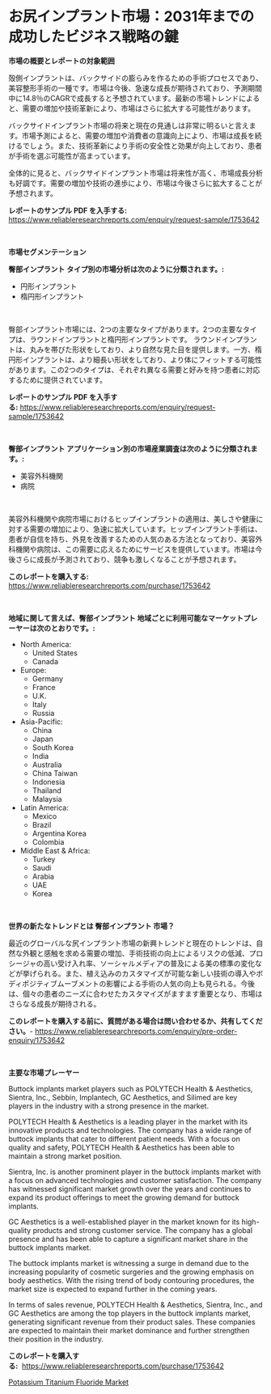 <p><h1>お尻インプラント市場：2031年までの成功したビジネス戦略の鍵</h1></p><p><strong>市場の概要とレポートの対象範囲</strong></p>
<p><p>殻側インプラントは、バックサイドの膨らみを作るための手術プロセスであり、美容整形手術の一種です。市場は今後、急速な成長が期待されており、予測期間中に14.8％のCAGRで成長すると予想されています。最新の市場トレンドによると、需要の増加や技術革新により、市場はさらに拡大する可能性があります。</p><p>バックサイドインプラント市場の将来と現在の見通しは非常に明るいと言えます。市場予測によると、需要の増加や消費者の意識向上により、市場は成長を続けるでしょう。また、技術革新により手術の安全性と効果が向上しており、患者が手術を選ぶ可能性が高まっています。</p><p>全体的に見ると、バックサイドインプラント市場は将来性が高く、市場成長分析も好調です。需要の増加や技術の進歩により、市場は今後さらに拡大することが予想されます。</p></p>
<p><strong>レポートのサンプル PDF を入手する:</strong> <a href="https://www.reliableresearchreports.com/enquiry/request-sample/1753642">https://www.reliableresearchreports.com/enquiry/request-sample/1753642</a></p>
<p>&nbsp;</p>
<p><strong>市場セグメンテーション</strong></p>
<p><strong>臀部インプラント タイプ別の市場分析は次のように分類されます。:</strong></p>
<p><ul><li>円形インプラント</li><li>楕円形インプラント</li></ul></p>
<p>&nbsp;</p>
<p><p>臀部インプラント市場には、2つの主要なタイプがあります。2つの主要なタイプは、ラウンドインプラントと楕円形インプラントです。 ラウンドインプラントは、丸みを帯びた形状をしており、より自然な見た目を提供します。一方、楕円形インプラントは、より細長い形状をしており、より体にフィットする可能性があります。この2つのタイプは、それぞれ異なる需要と好みを持つ患者に対応するために提供されています。</p></p>
<p><strong>レポートのサンプル PDF を入手する:</strong>&nbsp;<a href="https://www.reliableresearchreports.com/enquiry/request-sample/1753642">https://www.reliableresearchreports.com/enquiry/request-sample/1753642</a></p>
<p>&nbsp;</p>
<p><strong> 臀部インプラント アプリケーション別の市場産業調査は次のように分類されます。:</strong></p>
<p><ul><li>美容外科機関</li><li>病院</li></ul></p>
<p>&nbsp;</p>
<p><p>美容外科機関や病院市場におけるヒップインプラントの適用は、美しさや健康に対する需要の増加により、急速に拡大しています。ヒップインプラント手術は、患者が自信を持ち、外見を改善するための人気のある方法となっており、美容外科機関や病院は、この需要に応えるためにサービスを提供しています。市場は今後さらに成長が予測されており、競争も激しくなることが予想されます。</p></p>
<p><strong>このレポートを購入する:</strong>&nbsp; <a href="https://www.reliableresearchreports.com/purchase/1753642">https://www.reliableresearchreports.com/purchase/1753642</a></p>
<p>&nbsp;</p>
<p><strong>地域に関して言えば、臀部インプラント 地域ごとに利用可能なマーケットプレーヤーは次のとおりです。:</strong></p>
<p><ul>
    <li>
        North America:
        <ul>
            <li>United States</li>
            <li>Canada</li>
        </ul>
    </li>
    <li>
        Europe:
        <ul>
            <li>Germany</li>
            <li>France</li>
            <li>U.K.</li>
            <li>Italy</li>
            <li>Russia</li>
        </ul>
    </li>
    <li>
        Asia-Pacific:
        <ul>
            <li>China</li>
            <li>Japan</li>
            <li>South Korea</li>
            <li>India</li>
            <li>Australia</li>
            <li>China Taiwan</li>
            <li>Indonesia</li>
            <li>Thailand</li>
            <li>Malaysia</li>
        </ul>
    </li>
    <li>
        Latin America:
        <ul>
            <li>Mexico</li>
            <li>Brazil</li>
            <li>Argentina Korea</li>
            <li>Colombia</li>
        </ul>
    </li>
    <li>
        Middle East & Africa:
        <ul>
            <li>Turkey</li>
            <li>Saudi</li>
            <li>Arabia</li>
            <li>UAE</li>
            <li>Korea</li>
        </ul>
    </li>
    </ul></p>
<p>&nbsp;</p>
<p><strong>世界の新たなトレンドとは 臀部インプラント 市場？</strong></p>
<p><p>最近のグローバルな尻インプラント市場の新興トレンドと現在のトレンドは、自然な外観と感触を求める需要の増加、手術技術の向上によるリスクの低減、プロシージャの高い受け入れ率、ソーシャルメディアの普及による美の標準の変化などが挙げられる。また、植え込みのカスタマイズが可能な新しい技術の導入やボディポジティブムーブメントの影響による手術の人気の向上も見られる。今後は、個々の患者のニーズに合わせたカスタマイズがますます重要となり、市場はさらなる成長が期待される。</p></p>
<p><strong>このレポートを購入する前に、質問がある場合は問い合わせるか、共有してください。</strong>- <a href="https://www.reliableresearchreports.com/enquiry/pre-order-enquiry/1753642">https://www.reliableresearchreports.com/enquiry/pre-order-enquiry/1753642</a></p>
<p>&nbsp;</p>
<p><strong>主要な市場プレーヤー</strong></p>
<p><p>Buttock implants market players such as POLYTECH Health & Aesthetics, Sientra, Inc., Sebbin, Implantech, GC Aesthetics, and Silimed are key players in the industry with a strong presence in the market.</p><p>POLYTECH Health & Aesthetics is a leading player in the market with its innovative products and technologies. The company has a wide range of buttock implants that cater to different patient needs. With a focus on quality and safety, POLYTECH Health & Aesthetics has been able to maintain a strong market position.</p><p>Sientra, Inc. is another prominent player in the buttock implants market with a focus on advanced technologies and customer satisfaction. The company has witnessed significant market growth over the years and continues to expand its product offerings to meet the growing demand for buttock implants.</p><p>GC Aesthetics is a well-established player in the market known for its high-quality products and strong customer service. The company has a global presence and has been able to capture a significant market share in the buttock implants market.</p><p>The buttock implants market is witnessing a surge in demand due to the increasing popularity of cosmetic surgeries and the growing emphasis on body aesthetics. With the rising trend of body contouring procedures, the market size is expected to expand further in the coming years.</p><p>In terms of sales revenue, POLYTECH Health & Aesthetics, Sientra, Inc., and GC Aesthetics are among the top players in the buttock implants market, generating significant revenue from their product sales. These companies are expected to maintain their market dominance and further strengthen their position in the industry.</p></p>
<p><strong>このレポートを購入する:</strong>&nbsp;&nbsp;<a href="https://www.reliableresearchreports.com/purchase/1753642">https://www.reliableresearchreports.com/purchase/1753642</a></p>
<p><p><a href="https://invited-way-688.notion.site/Potassium-Titanium-Fluoride-Market-Research-Report-Reveals-The-Latest-Trends-And-Opportunities-of-th-645a4fea7a5f4b03b9f98f40dac1f3d3">Potassium Titanium Fluoride Market</a></p></p>